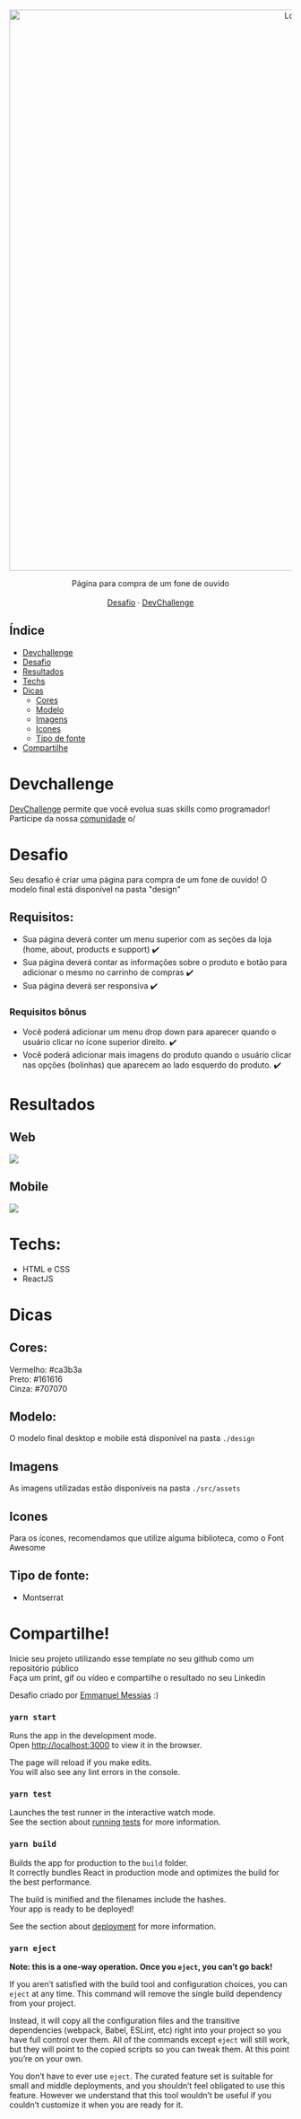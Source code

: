 <br />
<p align="center">
    <img src="https://i.imgur.com/YuUaCDv.gif" alt="Logo" width="1000">
 <br />
  <p align="center">
     Página para compra de um fone de ouvido
       <br />
    <br />
    <a href="https://github.com/devchallenge-io/one-landing-page">Desafio</a>
    ·
    <a href="https://www.devchallenge.com.br/">DevChallenge</a>
  </p>
</p>

## Índice

* [Devchallenge](#devchallenge) 
* [Desafio](#desafio)
* [Resultados](#resultados)
* [Techs](#techs)
* [Dicas](#dicas)  
  * [Cores](#cores)
  * [Modelo](#modelo)
  * [Imagens](#imagens)
  * [Icones](#icones)
  * [Tipo de fonte](#tipo-de-fonte)
* [Compartilhe](#compartilhe)

# Devchallenge
<a href="https://devchallenge.now.sh/"> DevChallenge</a> permite que você evolua suas skills como programador! Participe da nossa <a href="https://discord.gg/yvYXhGj">comunidade</a> o/

# Desafio
Seu desafio é criar uma página para compra de um fone de ouvido! O modelo final está disponível na pasta "design"

## Requisitos:
- Sua página deverá conter um menu superior com as seções da loja (home, about, products e support) :heavy_check_mark:<br>
- Sua página deverá contar as informações sobre o produto e botão para adicionar o mesmo no carrinho de compras :heavy_check_mark:<br>
- Sua página deverá ser responsiva :heavy_check_mark:

### Requisitos bônus
- Você poderá adicionar um menu drop down para aparecer quando o usuário clicar no ícone superior direito. :heavy_check_mark:
- Você poderá adicionar mais imagens do produto quando o usuário clicar nas opções (bolinhas) que aparecem ao lado esquerdo do produto. :heavy_check_mark:

# Resultados

## Web

<img src="https://gph.is/g/ZygWeQb" />
 <br />

## Mobile
<img src="https://gph.is/g/4oXWR5P" />
<br />


# Techs: 
- HTML e CSS
- ReactJS

# Dicas

## Cores:
Vermelho: #ca3b3a<br>
Preto: #161616<br>
Cinza: #707070

## Modelo:
O modelo final desktop e mobile está disponível na pasta `./design`

## Imagens
As imagens utilizadas estão disponíveis na pasta `./src/assets`

## Icones
Para os ícones, recomendamos que utilize alguma biblioteca, como o Font Awesome

## Tipo de fonte:
- Montserrat

# Compartilhe!
Inicie seu projeto utilizando esse template no seu github como um repositório público<br>
Faça um print, gif ou vídeo e compartilhe o resultado no seu Linkedin<br>

Desafio criado por  <a href="https://www.linkedin.com/in/emmanuel-messias-535621127/">Emmanuel Messias</a> :)

### `yarn start`

Runs the app in the development mode.\
Open [http://localhost:3000](http://localhost:3000) to view it in the browser.

The page will reload if you make edits.\
You will also see any lint errors in the console.

### `yarn test`

Launches the test runner in the interactive watch mode.\
See the section about [running tests](https://facebook.github.io/create-react-app/docs/running-tests) for more information.

### `yarn build`

Builds the app for production to the `build` folder.\
It correctly bundles React in production mode and optimizes the build for the best performance.

The build is minified and the filenames include the hashes.\
Your app is ready to be deployed!

See the section about [deployment](https://facebook.github.io/create-react-app/docs/deployment) for more information.

### `yarn eject`

**Note: this is a one-way operation. Once you `eject`, you can’t go back!**

If you aren’t satisfied with the build tool and configuration choices, you can `eject` at any time. This command will remove the single build dependency from your project.

Instead, it will copy all the configuration files and the transitive dependencies (webpack, Babel, ESLint, etc) right into your project so you have full control over them. All of the commands except `eject` will still work, but they will point to the copied scripts so you can tweak them. At this point you’re on your own.

You don’t have to ever use `eject`. The curated feature set is suitable for small and middle deployments, and you shouldn’t feel obligated to use this feature. However we understand that this tool wouldn’t be useful if you couldn’t customize it when you are ready for it.

